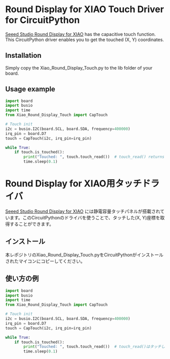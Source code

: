 # Round Display for XIAO Touch Driver for CircuitPython
[Seeed Studio Round Display for XIAO](https://wiki.seeedstudio.com/get_start_round_display/) has the capacitive touch function. This CircuitPython driver enables you to get the touched (X, Y) coordinates.

## Installation
Simply copy the Xiao_Round_Display_Touch.py to the lib folder of your board.

## Usage example

```py
import board
import busio
import time
from Xiao_Round_Display_Touch import CapTouch

# Touch init
i2c = busio.I2C(board.SCL, board.SDA, frequency=400000)
irq_pin = board.D7
touch = CapTouch(i2c, irq_pin=irq_pin)

while True:
    if touch.is_touched():
        print("Touched: ", touch.touch_read())  # touch_read() returns (x, y) as a tuple.
        time.sleep(0.1)
```

# Round Display for XIAO用タッチドライバ
[Seeed Studio Round Display for XIAO](https://wiki.seeedstudio.com/get_start_round_display/) には静電容量タッチパネルが搭載されています。このCircuitPythonのドライバを使うことで、タッチした(X, Y)座標を取得することができます。

## インストール
本レポジトリのXiao_Round_Display_Touch.pyをCircuitPythonがインストールされたマイコンにコピーしてください。

## 使い方の例
```py
import board
import busio
import time
from Xiao_Round_Display_Touch import CapTouch

# Touch init
i2c = busio.I2C(board.SCL, board.SDA, frequency=400000)
irq_pin = board.D7
touch = CapTouch(i2c, irq_pin=irq_pin)

while True:
    if touch.is_touched():
        print("Touched: ", touch.touch_read())  # touch_read()はタッチした座標をタプル(x, y)として返します。
        time.sleep(0.1)
```
